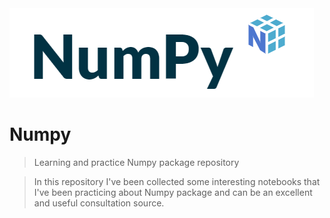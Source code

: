 <img src="./images/numpy.png"/>

# Numpy

> Learning and practice Numpy package repository

> In this repository I've been collected some interesting notebooks that I've been practicing about Numpy package and can be an excellent and useful consultation source.


